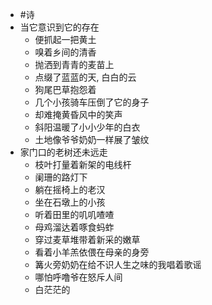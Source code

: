 - #诗
- 当它意识到它的存在
	- 便抓起一把黄土
	- 嗅着乡间的清香
	- 抛洒到青青的麦苗上
	- 点缀了蓝蓝的天, 白白的云
	- 狗尾巴草抱怨着
	- 几个小孩骑车压倒了它的身子
	- 却难掩黄昏风中的笑声
	- 斜阳温暖了小小少年的白衣
	- 土地像爷爷奶奶一样展了皱纹
- 家门口的老树还未远走
	- 枝叶打量着新架的电线杆
	- 阑珊的路灯下
	- 躺在摇椅上的老汉
	- 坐在石墩上的小孩
	- 听着田里的叽叽喳喳
	- 母鸡溜达着啄食蚂蚱
	- 穿过麦草堆带着新采的嫩草
	- 看着小羊羔依偎在母亲的身旁
	- 篝火旁奶奶在给不识人生之味的我唱着歌谣
	- 哪怕呼噜爷在怒斥人间
	- 白茫茫的